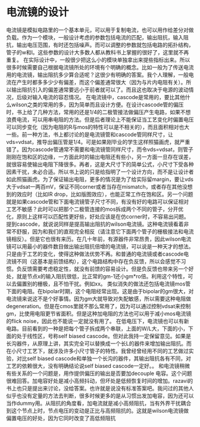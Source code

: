 # 电流镜的设计
电流镜是模拟电路里的一个基本单元，可以用于复制电流，也可以用作给差分对做负载。作为一个模块，一般设计考虑的参数包括电流的匹配，输出阻抗，输入阻抗，输出电压范围，有时还包括噪声。而可以调整的参数就包括电路的拓扑结构，管子的w和l。这些参数的设计大多数人都从教科书上掌握的很好了，这里就不再重复。
在实际设计中，一般很少把这么小的模块单独拿出来提些指标出来。所以很多时候需要自己根据电流镜所处的环境有个明确的概念。比如一般为了传送电流用的电流镜，输出阻抗多少算合适呢？这很少有明确的答案。我个人理解，一般电流在产生时都多多少少有偏差，而这个偏差通常很大（因为与片内电阻有关）。所以输出阻抗引入的偏差通常要远小于前者就可以了。而且这也取决于电源的波动情况，后级对输入电流的容忍情况。
在电流镜中，cascode是常用的，要比其他什么wilson之类的常用的多，因为简单而且设计方便。在设计cascode管的偏压时，书上给了几种方法，常用的还是1/4的二极管接法做偏压产生电路，如果不想浪费电流，可以用串电阻的方法。但是后者理论上不能保证当工艺变化时偏置电压可以同步变化（因为电阻的R与mos的特性可以是不相关的），而且面积相对也大一些。前一种方法，书上都讨论的是电流镜管和cascode管同样尺寸，让vds=vdsat，推导出偏压管是1/4。可是如果刚毕业的学生这样照猫画虎，就严重错了。因为cascode管通常不需要和电流镜管同样尺寸，而令vds=vdsat，则管子刚刚在饱和区的边缘，一方面此时的输出电阻还有些小，另一方面一旦存在误差，就很容易使输出电阻下降很多。再者，这是大尺寸下的简单公式，小尺寸下受各种因素干扰，未必合适。所以书上说的只是给指明了一个设计方向，而不是让设计者如此照猫画虎。为了保证输出电阻，更多的情况是为了给实际留margin，要让vds大于vdsat一两百mV，保证不同corner或者当存在mismatch，或者存在其他没想到的效应时（比如IR drop，比如版图效应），也能正常工作在饱和区。另一个问题就是如果cascode管和下面电流镜管子尺寸不同，有没有好的电路可以保证相对工艺不敏感？此时可以把那个二极管连接的mos拆成两个不同的管子，分开优化，原则上这样可以匹配性更好些，好处应该是在仿corner时，不容易出问题。
提到cascode，就说说同样是提高输出阻抗的wilson电流镜。这种电流镜看着非常不舒服，因为和我们的直观完全相反（请注意它下面两个管子的栅极接法和电流镜相反）。但是它也很有来历。在几十年前，有源器件非常昂贵，因此wilson电流镜可以用最小的器件数目做出输出阻抗倍增的电流镜，可以说是一种天才的想法。只是由于工艺的变化，使得这种做法优势不再。和普通的电流镜或者cascode电流镜不同（这基本是前馈结构），这个电路结构中存在负反馈，所以会感觉不习惯。负反馈需要考虑稳定性，就没有前馈的容易设计。但是负反馈也带来另一个好处，就是节点x的输入阻抗很低，比正常的gm-1还小gm*ro倍。利用这个特性，可以去偏置别的栅极，且不怕干扰。例如xx。
类似消失的做法还包括电流镜mos管下面的电阻。在bipolar时期，这个电阻经常出现。这是由于bipolar的gm很大，对电流镜来说这不是个好事情。因为gm大就导致对失配敏感，所以需要这种电阻做degeneration。但是在cmos里就不那么常用了，因为可以通过控制vdsat来控制gm，比使用电阻更节省面积。但是这种加电阻的方法也可以用于减小mos电流镜的flick noise，因此也不能说一定就没有用了。
在低电压下，电流镜也可以有新电路。目前看到的一种是把每个管子拆成两个串联，上面的W/L大，下面的小，下面的处于线性区，号称self biased cascode。但对此我持一定保留意见。如果是长沟器件，从原理上讲，其实完全可以替换成一个长L的器件来增加输出阻抗。而在小尺寸工艺下，就涉及许多小尺寸管子的特性。我曾经曾经用不同的工艺做过实验，对比self biased cascode和单独一个长沟的器件，其输出阻抗各有不同，对工艺的依赖很大，没有明确结论说self biased cascode一定好。。
和电流镜稍微有些关系的一个问题是，用作提供偏压的输出是否要加decouple 电容。这个问题很难回答。加电容好处是减小高频抖动，但坏处是低频恢复时间的增加。razavi的书上也只是提出来讨论，没给答案。也许就是说没有标准答案吧。我问过的其他人似乎也没有定量的方法去判断，很多时候更多的是从习惯出发加电容，因为还可以当作dummy用。从阻抗的角度看，加电流就是减小高频阻抗，当有外界干扰耦合到这个节点上时，节点电压的变动是正比与高频阻抗的。这就是wilson电流镜做偏置电压的好处，因为它同时改变了高低频阻抗
 

